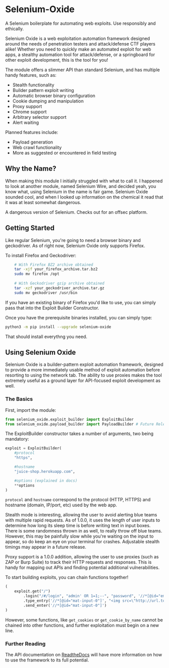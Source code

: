 # Selenium-Oxide
A Selenium boilerplate for automating web exploits. Use responsibly and ethically.

Selenium Oxide is a web exploitation automation framework designed 
around the needs of penetration testers and attack/defense CTF players 
alike! Whether you need to quickly make an automated
exploit for web apps, a stealthy automation tool for attack/defense, 
or a springboard for other exploit development, this is the tool for you!

The module offers a slimmer API than standard Selenium, and has 
multiple handy features, such as:

* Stealth functionality
* Builder pattern exploit writing
* Automatic browser binary configuration
* Cookie dumping and manipulation
* Proxy support
* Chrome support
* Arbitrary selector support
* Alert waiting

Planned features include:

* Payload generation
* Web crawl functionality
* More as suggested or encountered in field testing

## Why the Name?

When making this module I initially struggled with 
what to call it. I happened to look at another module,
named Selenium Wire, and decided yeah, you know what, 
using Selenium in the name is fair game. Selenium Oxide 
sounded cool, and when I looked up information on the 
chemical it read that it was at least somewhat dangerous.

A dangerous version of Selenium. Checks out for an offsec 
platform.

## Getting Started

Like regular Selenium, you're going to need a browser binary
and geckodriver. As of right now, Selenium Oxide only supports
Firefox.

To install Firefox and Geckodriver:

```bash
    # With Firefox BZ2 archive obtained
    tar -xjf your_firefox_archive.tar.bz2
    sudo mv firefox /opt
    
    # With Geckodriver gzip archive obtained
    tar -xzf your_geckodriver_archive.tar.gz
    sudo mv geckodriver /usr/bin
```

If you have an existing binary of Firefox you'd like to use, you can simply pass
that into the Exploit Builder Constructor.

Once you have the prerequisite binaries installed, you 
can simply type:

```bash
python3 -m pip install --upgrade selenium-oxide
```

That should install everythng you need.

## Using Selenium Oxide

Selenium Oxide is a builder-pattern exploit automation
framework, designed to provide a more immediately usable 
method of exploit automation before resorting 
to using the network tab. The ability to use proxies
makes the tool extremely useful as a ground layer for
API-focused exploit development as well.

### The Basics

First, import the module:

```python
from selenium_oxide.exploit_builder import ExploitBuilder
from selenium_oxide.payload_builder import PayloadBuilder # Future Release
```

The ExploitBuilder constructor takes a number of arguments, two being mandatory:

```python
exploit = ExploitBuilder(
    #protocol
    "https",

    #hostname
    "juice-shop.herokuapp.com",                 

    #options (explained in docs)
    **options              
)
```

`protocol` and `hostname` correspond to the protocol (HTTP, HTTPS)
and hostname (domain, IP/port, etc) used by the web app.

Stealth mode is interesting, allowing the user to avoid alerting blue teams
with multiple rapid requests. As of 1.0.0, it uses the length of user
inputs to determine how long its sleep time is before writing text in
input boxes. There is some randomness thrown in as well, to really throw
off blue teams. However, this may be painfully slow while you're waiting
on the input to appear, so do keep an eye on your terminal for crashes.
Adjustable stealth timings may appear in a future release.

Proxy support is a 1.0.0 addition, allowing the user to use proxies (such
as ZAP or Burp Suite) to track their HTTP requests and responses. This is 
handy for mapping out APIs and finding potential additional vulnerabilities.

To start building exploits, you can chain functions together! 

```python
(
    exploit.get("/")
        .login("/#/login", "admin' OR 1=1;--", "password", '//*[@id="email"]', '//*[@id="password"]', '//*[@id="loginButton"]')
        .type_entry('//*[@id="mat-input-0"]', "<img src=\"http://url.to.file.which/not.exist\" onerror=alert(document.cookie);>")
        .send_enter('//*[@id="mat-input-0"]')
)
```

However, some functions, like `get_cookies` or `get_cookie_by_name` cannot be chained into 
other functions, and further exploitation must begin on a new line.

### Further Reading

The API documentation on [ReadtheDocs](https://selenium-oxide.readthedocs.io/) will have more information on how to use the framework to its full potential.